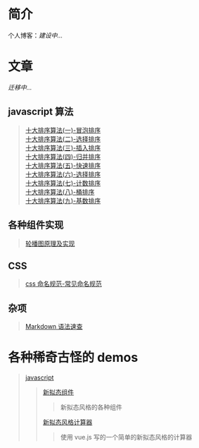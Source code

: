 # 简介

个人博客：_建设中..._

# 文章

_迁移中..._

## javascript 算法

> [十大排序算法(一)-冒泡排序](<JavascriptAlgorithm/十大排序算法(一)-冒泡排序.md>)  
> [十大排序算法(二)-选择排序](<JavascriptAlgorithm/十大排序算法(二)-选择排序.md>)  
> [十大排序算法(三)-插入排序](<JavascriptAlgorithm/十大排序算法(三)-插入排序.md>)  
> [十大排序算法(四)-归并排序](<JavascriptAlgorithm/十大排序算法(四)-归并排序.md>)  
> [十大排序算法(五)-快速排序](<JavascriptAlgorithm/十大排序算法(五)-快速排序.md>)  
> [十大排序算法(六)-选择排序](<JavascriptAlgorithm/十大排序算法(六)-希尔排序.md>)  
> [十大排序算法(七)-计数排序](<JavascriptAlgorithm/十大排序算法(七)-计数排序.md>)  
> [十大排序算法(八)-桶排序](<JavascriptAlgorithm/十大排序算法(八)-桶排序.md>)  
> [十大排序算法(九)-基数排序](<JavascriptAlgorithm/十大排序算法(九)-基数排序.md>)

## 各种组件实现

> [轮播图原理及实现](components/轮播图原理及实现.md)

## CSS

> [css 命名规范-常见命名规范](css/css命名规范-常见命名规范.md)

## 杂项

> [Markdown 语法速查](softSkills/Markdown语法速查.md)

[softskills]: softSkills

# 各种稀奇古怪的 demos

> [javascript](demos/javascript/index.html)
>
> > [新拟态组件](demos/NeumorphismUI/index.html)
> >
> > > 新拟态风格的各种组件
> >
> > [新拟态风格计算器](demos/SoftUICalculator/index.html)
> >
> > > 使用 vue.js 写的一个简单的新拟态风格的计算器

